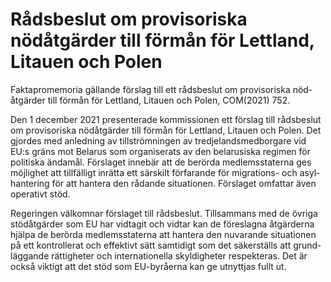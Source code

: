 # Rådsbeslut om provisoriska nödåtgärder till förmån för Lettland, Litauen och Polen

Faktapromemoria gällande förslag till ett råds­beslut om proviso­riska nöd­åtgärder till förmån för Lettland, Litauen och Polen, COM(2021) 752.

Den 1 december 2021 presen­terade kom­missionen ett förslag till råds­beslut om proviso­riska nöd­åtgärder till förmån för Lettland, Litauen och Polen. Det gjordes med anledning av till­ström­ningen av tredje­lands­med­borgare vid EU:s gräns mot Belarus som organi­serats av den bela­rusiska regimen för politiska ändamål. Förslaget innebär att de berörda medlems­staterna ges möjlig­het att tillfälligt inrätta ett särskilt förfarande för migrations- och asyl­hantering för att hantera den rådande situationen. Förslaget omfattar även operativt stöd.

Regeringen välkomnar förslaget till rådsbeslut. Tillsam­mans med de övriga stöd­åtgärder som EU har vidtagit och vidtar kan de föreslagna åtgär­derna hjälpa de berörda medlems­staterna att hantera den nuvarande situa­tionen på ett kontrol­lerat och effektivt sätt samtidigt som det säker­ställs att grund­läggande rättig­heter och inter­natio­nella skyldig­heter respek­teras. Det är också viktigt att det stöd som EU-byråerna kan ge utnyttjas fullt ut.
